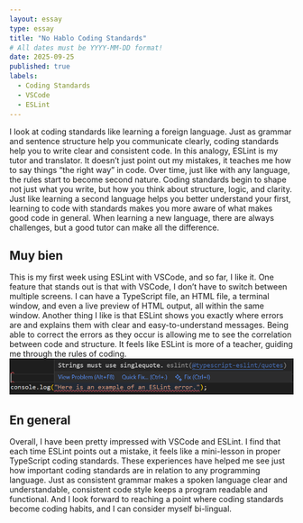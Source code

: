 ```yaml
---
layout: essay
type: essay
title: "No Hablo Coding Standards"
# All dates must be YYYY-MM-DD format!
date: 2025-09-25
published: true
labels:
  - Coding Standards
  - VSCode
  - ESLint
---
```


I look at coding standards like learning a foreign language. Just as grammar and sentence structure help you communicate clearly, coding standards help you to write clear and consistent code. In this analogy, ESLint is my tutor and translator. It doesn’t just point out my mistakes, it teaches me how to say things “the right way” in code. Over time, just like with any language, the rules start to become second nature. Coding standards begin to shape not just what you write, but how you think about structure, logic, and clarity. Just like learning a second language helps you better understand your first, learning to code with standards makes you more aware of what makes good code in general. When learning a new language, there are always challenges, but a good tutor can make all the difference. 

## Muy bien

This is my first week using ESLint with VSCode, and so far, I like it. One feature that stands out is that with VSCode, I don’t have to switch between multiple screens. I can have a TypeScript file, an HTML file, a terminal window, and even a live preview of HTML output, all within the same window. Another thing I like is that ESLint shows you exactly where errors are and explains them with clear and easy-to-understand messages. Being able to correct the errors as they occur is allowing me to see the correlation between code and structure. It feels like ESLint is more of a teacher, guiding me through the rules of coding. 
<img width="600px" class="text-center p-4" src="../img/coding-standards/ESLint-error.png">

## En general 

Overall, I have been pretty impressed with VSCode and ESLint. I find that each time ESLint points out a mistake, it feels like a mini-lesson in proper TypeScript coding standards. These experiences have helped me see just how important coding standards are in relation to any programming language. Just as consistent grammar makes a spoken language clear and understandable, consistent code style keeps a program readable and functional. And I look forward to reaching a point where coding standards become coding habits, and I can consider myself bi-lingual.
